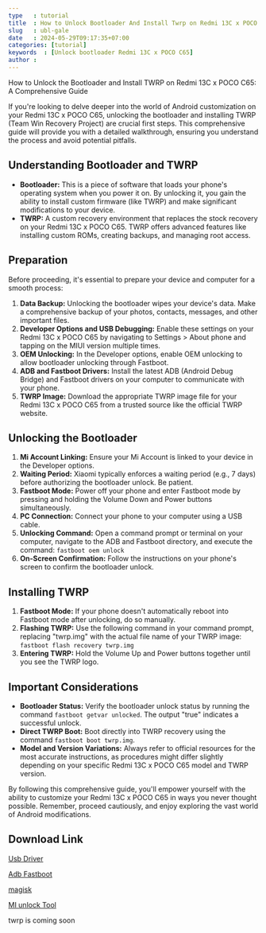 ```yaml
---
type   : tutorial
title  : How to Unlock Bootloader And Install Twrp on Redmi 13C x POCO C65
slug   : ubl-gale
date   : 2024-05-29T09:17:35+07:00
categories: [tutorial]
keywords  : [Unlock bootloader Redmi 13C x POCO C65]
author :
---
```


How to Unlock the Bootloader and Install TWRP on Redmi 13C x POCO C65: A Comprehensive Guide

If you're looking to delve deeper into the world of Android customization on your Redmi 13C x POCO C65, unlocking the bootloader and installing TWRP (Team Win Recovery Project) are crucial first steps. This comprehensive guide will provide you with a detailed walkthrough, ensuring you understand the process and avoid potential pitfalls.

## Understanding Bootloader and TWRP

* **Bootloader:** This is a piece of software that loads your phone's operating system when you power it on. By unlocking it, you gain the ability to install custom firmware (like TWRP) and make significant modifications to your device.
* **TWRP:** A custom recovery environment that replaces the stock recovery on your Redmi 13C x POCO C65. TWRP offers advanced features like installing custom ROMs, creating backups, and managing root access.

## Preparation

Before proceeding, it's essential to prepare your device and computer for a smooth process:

1. **Data Backup:** Unlocking the bootloader wipes your device's data. Make a comprehensive backup of your photos, contacts, messages, and other important files.
2. **Developer Options and USB Debugging:** Enable these settings on your Redmi 13C x POCO C65 by navigating to Settings > About phone and tapping on the MIUI version multiple times.
3. **OEM Unlocking:** In the Developer options, enable OEM unlocking to allow bootloader unlocking through Fastboot.
4. **ADB and Fastboot Drivers:** Install the latest ADB (Android Debug Bridge) and Fastboot drivers on your computer to communicate with your phone.
5. **TWRP Image:** Download the appropriate TWRP image file for your Redmi 13C x POCO C65 from a trusted source like the official TWRP website.

## Unlocking the Bootloader

1. **Mi Account Linking:** Ensure your Mi Account is linked to your device in the Developer options.
2. **Waiting Period:** Xiaomi typically enforces a waiting period (e.g., 7 days) before authorizing the bootloader unlock. Be patient.
3. **Fastboot Mode:** Power off your phone and enter Fastboot mode by pressing and holding the Volume Down and Power buttons simultaneously.
4. **PC Connection:** Connect your phone to your computer using a USB cable.
5. **Unlocking Command:** Open a command prompt or terminal on your computer, navigate to the ADB and Fastboot directory, and execute the command: `fastboot oem unlock`
6. **On-Screen Confirmation:** Follow the instructions on your phone's screen to confirm the bootloader unlock.

## Installing TWRP

1. **Fastboot Mode:** If your phone doesn't automatically reboot into Fastboot mode after unlocking, do so manually.
2. **Flashing TWRP:** Use the following command in your command prompt, replacing "twrp.img" with the actual file name of your TWRP image: `fastboot flash recovery twrp.img`
3. **Entering TWRP:** Hold the Volume Up and Power buttons together until you see the TWRP logo.

## Important Considerations

* **Bootloader Status:** Verify the bootloader unlock status by running the command `fastboot getvar unlocked`. The output "true" indicates a successful unlock.
* **Direct TWRP Boot:** Boot directly into TWRP recovery using the command `fastboot boot twrp.img`.
* **Model and Version Variations:** Always refer to official resources for the most accurate instructions, as procedures might differ slightly depending on your specific Redmi 13C x POCO C65 model and TWRP version.

By following this comprehensive guide, you'll empower yourself with the ability to customize your Redmi 13C x POCO C65 in ways you never thought possible. Remember, proceed cautiously, and enjoy exploring the vast world of Android modifications.


## Download Link

[Usb Driver](https://sourceforge.net/projects/wahyu6070-project-android/files/Tools/surya/PdaNetA4199.zip/download)

[Adb Fastboot](https://sourceforge.net/projects/wahyu6070-project-android/files/Tools/surya/adb-setup-1.4.3.zip/download)

[magisk](https://github.com/topjohnwu/Magisk/releases/latest)

[MI unlock Tool](https://en.miui.com/unlock/download_en.html)

twrp is coming soon

